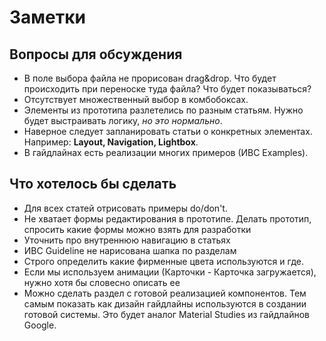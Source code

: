 # Заметки

## Вопросы для обсуждения

* В поле выбора файла не прорисован drag&drop. Что будет происходить при переноске туда файла? Что будет показываться?
* Отсутствует множественный выбор в комбобоксах.
* Элементы из прототипа разлетелись по разным статьям. Нужно будет выстраивать логику, *но это нормально*.
* Наверное следует запланировать статьи о конкретных элементах. Например: **Layout, Navigation, Lightbox**.
* В гайдлайнах есть реализации многих примеров (ИВС Examples).

## Что хотелось бы сделать

* Для всех статей отрисовать примеры do/don't.
* Не хватает формы редактирования в прототипе. Делать прототип, спросить какие формы можно взять для разработки
* Уточнить про внутреннюю навигацию в статьях
* ИВС Guideline не нарисована шапка по разделам
* Строго определить какие фирменные цвета используются и где.
* Если мы используем анимации (Карточки - Карточка загружается), нужно хотя бы словесно описать ее
* Можно сделать раздел с готовой реализацией компонентов. Тем самым показать как дизайн гайдлайны используются в создании готовой системы. Это будет аналог Material Studies из гайдлайнов Google.
